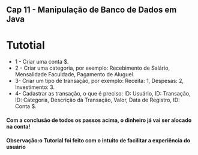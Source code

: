 ## Cap 11 - Manipulação de Banco de Dados em Java

<h1>Tutotial</h1>

<div>
  <ul>
    <li>1 - Criar uma conta $.</li>
    <li>2 - Criar uma categoria, por exemplo: Recebimento de Salário, Mensalidade Faculdade, Pagamento de Aluguel.</li>
    <li>3- Criar um tipo de transação, por exemplo: Receita: 1, Despesas: 2, Investimento: 3.</li>
    <li>4- Cadastrar as transação, o que é preciso: ID: Usuário, ID: Transação, ID: Categoria, Descrição dá Transação, Valor, Data de Registro, ID: Conta $.</li>
  </ul>
  <h4>Com a conclusão de todos os passos acima, o dinheiro já vai ser alocado na conta!</h4>
  <h4>Observação:o Tutorial foi feito com o intuito de facilitar a experiência do usuário</h4>
</div>
